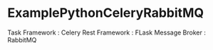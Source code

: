 # ExamplePythonCeleryRabbitMQ

Task Framework : Celery
Rest Framework : FLask
Message Broker : RabbitMQ
